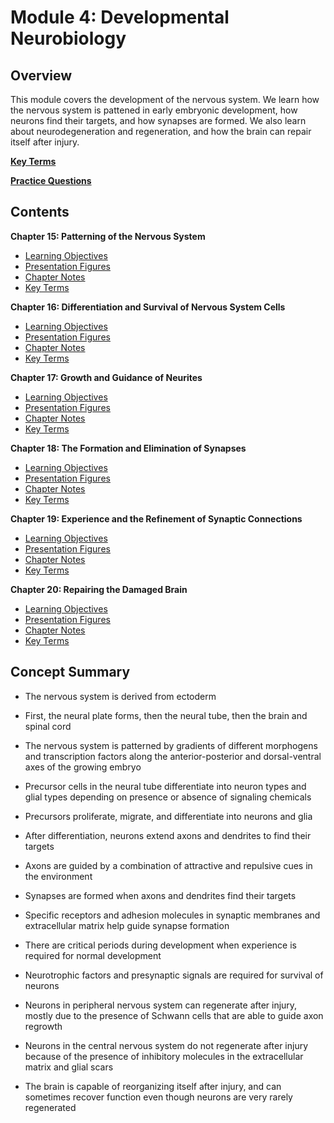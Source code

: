# Module 4: Developmental Neurobiology

## Overview

This module covers the development of the nervous system. We learn how the nervous system is pattened in early embryonic development, how neurons find their targets, and how synapses are formed. We also learn about neurodegeneration and regeneration, and how the brain can repair itself after injury.

[**Key Terms**](key_terms.csv)

[**Practice Questions**](practice_questions.md)

## Contents

**Chapter 15: Patterning of the Nervous System** 

- [Learning Objectives](./Chapter_15/15_learning_objectives.md) 
- [Presentation Figures](./Chapter_15/15_presentation_figures.md) 
- [Chapter Notes](./Chapter_15/15_chapter_notes.md) 
- [Key Terms](./Chapter_15/15_key_terms.md)

**Chapter 16: Differentiation and Survival of Nervous System Cells**

- [Learning Objectives](./Chapter_16/16_learning_objectives.md) 
- [Presentation Figures](./Chapter_16/16_presentation_figures.md) 
- [Chapter Notes](./Chapter_16/16_chapter_notes.md) 
- [Key Terms](./Chapter_16/16_key_terms.md)

**Chapter 17: Growth and Guidance of Neurites** 

- [Learning Objectives](./Chapter_17/17_learning_objectives.md)
- [Presentation Figures](./Chapter_17/17_presentation_figures.md) 
- [Chapter Notes](./Chapter_17/17_chapter_notes.md) 
- [Key Terms](./Chapter_17/17_key_terms.md)  

**Chapter 18: The Formation and Elimination of Synapses** 

- [Learning Objectives](./Chapter_18/18_learning_objectives.md) 
- [Presentation Figures](./Chapter_18/18_presentation_figures.md) 
- [Chapter Notes](./Chapter_18/18_chapter_notes.md) 
- [Key Terms](./Chapter_18/18_key_terms.md)

**Chapter 19: Experience and the Refinement of Synaptic Connections**

- [Learning Objectives](./Chapter_19/19_learning_objectives.md) 
- [Presentation Figures](./Chapter_19/19_presentation_figures.md) 
- [Chapter Notes](./Chapter_19/19_chapter_notes.md) 
- [Key Terms](./Chapter_19/19_key_terms.md)  

**Chapter 20: Repairing the Damaged Brain** 

- [Learning Objectives](./Chapter_20/20_learning_objectives.md) 
- [Presentation Figures](./Chapter_20/20_presentation_figures.md) 
- [Chapter Notes](./Chapter_20/20_chapter_notes.md) 
- [Key Terms](./Chapter_20/20_key_terms.md)

## Concept Summary

- The nervous system is derived from ectoderm

- First, the neural plate forms, then the neural tube, then the brain and spinal cord

- The nervous system is patterned by gradients of different morphogens and transcription factors along the anterior-posterior and dorsal-ventral axes of the growing embryo

- Precursor cells in the neural tube differentiate into neuron types and glial types depending on presence or absence of signaling chemicals

- Precursors proliferate, migrate, and differentiate into neurons and glia

- After differentiation, neurons extend axons and dendrites to find their targets

- Axons are guided by a combination of attractive and repulsive cues in the environment

- Synapses are formed when axons and dendrites find their targets

- Specific receptors and adhesion molecules in synaptic membranes and extracellular matrix help guide synapse formation

- There are critical periods during development when experience is required for normal development

- Neurotrophic factors and presynaptic signals are required for survival of neurons

- Neurons in peripheral nervous system can regenerate after injury, mostly due to the presence of Schwann cells that are able to guide axon regrowth

- Neurons in the central nervous system do not regenerate after injury because of the presence of inhibitory molecules in the extracellular matrix and glial scars

- The brain is capable of reorganizing itself after injury, and can sometimes recover function even though neurons are very rarely regenerated

